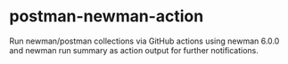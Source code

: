 # postman-newman-action
Run newman/postman collections via GitHub actions using newman 6.0.0 and newman run summary as action output for further notifications.
